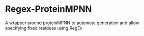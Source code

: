 # Regex-ProteinMPNN
A wrapper around proteinMPNN to automate generation and allow specifying fixed residues using RegEx

